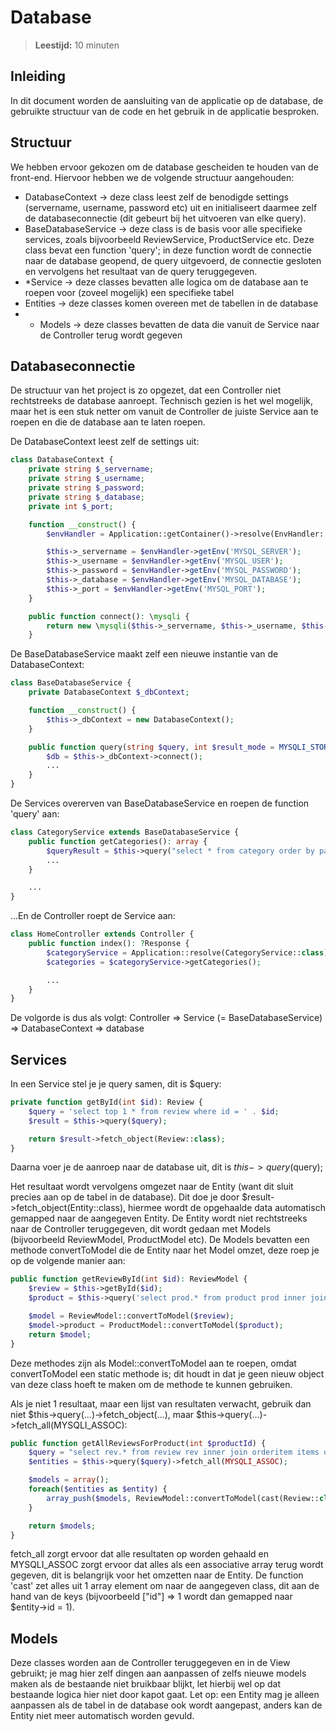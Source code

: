 # Database

> **Leestijd:** 10 minuten

## Inleiding
In dit document worden de aansluiting van de applicatie op de database, de gebruikte structuur van de code en het gebruik in de applicatie besproken.

## Structuur
We hebben ervoor gekozen om de database gescheiden te houden van de front-end. Hiervoor hebben we de volgende structuur aangehouden:
- DatabaseContext -> deze class leest zelf de benodigde settings (servername, username, password etc) uit en initialiseert daarmee zelf de databaseconnectie (dit gebeurt bij het uitvoeren van elke query).
- BaseDatabaseService -> deze class is de basis voor alle specifieke services, zoals bijvoorbeeld ReviewService, ProductService etc. Deze class bevat een function 'query'; in deze function wordt de connectie naar de database geopend, de query uitgevoerd, de connectie gesloten en vervolgens het resultaat van de query teruggegeven.
- *Service -> deze classes bevatten alle logica om de database aan te roepen voor (zoveel mogelijk) een specifieke tabel
- Entities -> deze classes komen overeen met de tabellen in de database
- - Models -> deze classes bevatten de data die vanuit de Service naar de Controller terug wordt gegeven

## Databaseconnectie
De structuur van het project is zo opgezet, dat een Controller niet rechtstreeks de database aanroept. Technisch gezien is het wel mogelijk, maar het is een stuk netter om vanuit de Controller de juiste Service aan te roepen en die de database aan te laten roepen.

De DatabaseContext leest zelf de settings uit:
```PHP
class DatabaseContext {
    private string $_servername;
    private string $_username;
    private string $_password;
    private string $_database;
    private int $_port;

    function __construct() {
        $envHandler = Application::getContainer()->resolve(EnvHandler::class);

        $this->_servername = $envHandler->getEnv('MYSQL_SERVER');
        $this->_username = $envHandler->getEnv('MYSQL_USER');
        $this->_password = $envHandler->getEnv('MYSQL_PASSWORD');
        $this->_database = $envHandler->getEnv('MYSQL_DATABASE');
        $this->_port = $envHandler->getEnv('MYSQL_PORT');
    }

    public function connect(): \mysqli {
        return new \mysqli($this->_servername, $this->_username, $this->_password, $this->_database, $this->_port);
    }
```
De BaseDatabaseService maakt zelf een nieuwe instantie van de DatabaseContext:
```PHP
class BaseDatabaseService {
    private DatabaseContext $_dbContext;

    function __construct() {
        $this->_dbContext = new DatabaseContext();
    }

    public function query(string $query, int $result_mode = MYSQLI_STORE_RESULT): \mysqli_result|bool {
        $db = $this->_dbContext->connect();
        ...
    }
}
```


De Services overerven van BaseDatabaseService en roepen de function 'query' aan:
```PHP
class CategoryService extends BaseDatabaseService {
    public function getCategories(): array {
        $queryResult = $this->query("select * from category order by parentId")->fetch_all(MYSQLI_ASSOC);
        ...
    }

    ...
}
```
...En de Controller roept de Service aan:
```PHP
class HomeController extends Controller {
    public function index(): ?Response {
        $categoryService = Application::resolve(CategoryService::class);
        $categories = $categoryService->getCategories();

        ...
    }
}
```

De volgorde is dus als volgt: Controller => Service (= BaseDatabaseService) => DatabaseContext => database

## Services
In een Service stel je je query samen, dit is $query:
```PHP
private function getById(int $id): Review {
    $query = 'select top 1 * from review where id = ' . $id;
    $result = $this->query($query);

    return $result->fetch_object(Review::class);
}
```
Daarna voer je de aanroep naar de database uit, dit is $this->query($query);

Het resultaat wordt vervolgens omgezet naar de Entity (want dit sluit precies aan op de tabel in de database). Dit doe je door $result->fetch_object(Entity::class), hiermee wordt de opgehaalde data automatisch gemapped naar de aangegeven Entity.
De Entity wordt niet rechtstreeks naar de Controller teruggegeven, dit wordt gedaan met Models (bijvoorbeeld ReviewModel, ProductModel etc).
De Models bevatten een methode convertToModel die de Entity naar het Model omzet, deze roep je op de volgende manier aan:
```PHP
public function getReviewById(int $id): ReviewModel {
    $review = $this->getById($id);
    $product = $this->query('select prod.* from product prod inner join orderitem items on prod.id = items.productId where items.id = ' . $review->orderItemId . ' limit 1')->fetch_object(Product::class);

    $model = ReviewModel::convertToModel($review);
    $model->product = ProductModel::convertToModel($product);
    return $model;
}
```
Deze methodes zijn als Model::convertToModel aan te roepen, omdat convertToModel een static methode is; dit houdt in dat je geen nieuw object van deze class hoeft te maken om de methode te kunnen gebruiken.

Als je niet 1 resultaat, maar een lijst van resultaten verwacht, gebruik dan niet $this->query(...)->fetch_object(...), maar $this->query(...)->fetch_all(MYSQLI_ASSOC):
```PHP
public function getAllReviewsForProduct(int $productId) {
    $query = "select rev.* from review rev inner join orderitem items on items.Id = rev.orderItemId where items.productId = " . $productId;
    $entities = $this->query($query)->fetch_all(MYSQLI_ASSOC);

    $models = array();
    foreach($entities as $entity) {
        array_push($models, ReviewModel::convertToModel(cast(Review::class, $entity)));
    }

    return $models;
}
```
fetch_all zorgt ervoor dat alle resultaten op worden gehaald en MYSQLI_ASSOC zorgt ervoor dat alles als een associative array terug wordt gegeven, dit is belangrijk voor het omzetten naar de Entity. De function 'cast' zet alles uit 1 array element om naar de aangegeven class, dit aan de hand van de keys (bijvoorbeeld ["id"] => 1 wordt dan gemapped naar $entity->id = 1).

## Models
Deze classes worden aan de Controller teruggegeven en in de View gebruikt; je mag hier zelf dingen aan aanpassen of zelfs nieuwe models maken als de bestaande niet bruikbaar blijkt, let hierbij wel op dat bestaande logica hier niet door kapot gaat.
Let op: een Entity mag je alleen aanpassen als de tabel in de database ook wordt aangepast, anders kan de Entity niet meer automatisch worden gevuld.

